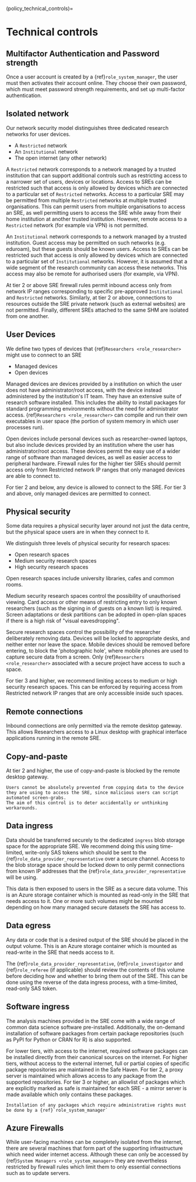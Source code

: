 (policy_technical_controls)=
# Technical controls

## Multifactor Authentication and Password strength
Once a user account is created by a {ref}`role_system_manager`, the user must then activates their account online.
They choose their own password, which must meet password strength requirements, and set up multi-factor authentication.

## Isolated network

Our network security model distinguishes three dedicated research networks for user devices.

- A `Restricted` network
- An `Institutional` network
- The open internet (any other network)

A `Restricted` network corresponds to a network managed by a trusted institution that can support additional controls such as restricting access to a narrower set of users, devices or locations.
Access to SREs can be restricted such that access is only allowed by devices which are connected to a particular set of `Restricted` networks.
Access to a particular SRE may be permitted from multiple `Restricted` networks at multiple trusted organisations.
This can permit users from multiple organisations to access an SRE, as well permitting users to access the SRE while away from their home institution at another trusted institution.
However, remote access to a `Restricted` network (for example via VPN) is not permitted.

An `Institutional` network corresponds to a network managed by a trusted institution.
Guest access may be permitted on such networks (e.g. eduroam), but these guests should be known users.
Access to SREs can be restricted such that access is only allowed by devices which are connected to a particular set of `Institutional` networks.
However, it is assumed that a wide segment of the research community can access these networks.
This access may also be remote for authorised users (for example, via VPN).

At tier 2 or above SRE firewall rules permit inbound access only from network IP ranges corresponding to specific pre-approved `Institutional` and `Restricted` networks.
Similarly, at tier 2 or above, connections to resources outside the SRE private network (such as external websites) are not permitted.
Finally, different SREs attached to the same SHM are isolated from one another.

## User Devices

We define two types of devices that {ref}`Researchers <role_researcher>` might use to connect to an SRE

- Managed devices
- Open devices

Managed devices are devices provided by a institution on which the user does not have administrator/root access, with the device instead administered by the institution's IT team.
They have an extensive suite of research software installed.
This includes the ability to install packages for standard programming environments without the need for administrator access.
{ref}`Researchers <role_researcher>` can compile and run their own executables in user space (the portion of system memory in which user processes run).

Open devices include personal devices such as researcher-owned laptops, but also include devices provided by an institution where the user has administrator/root access.
These devices permit the easy use of a wider range of software than managed devices, as well as easier access to peripheral hardware.
Firewall rules for the higher tier SREs should permit access only from Restricted network IP ranges that only managed devices are able to connect to.

For tier 2 and below, any device is allowed to connect to the SRE.
For tier 3 and above, only managed devices are permitted to connect.

## Physical security

Some data requires a physical security layer around not just the data centre,
but the physical space users are in when they connect to it.

We distinguish three levels of physical security for research spaces:

- Open research spaces
- Medium security research spaces
- High security research spaces

Open research spaces include university libraries, cafes and common rooms.

Medium security research spaces control the possibility of unauthorised viewing.
Card access or other means of restricting entry to only known researchers (such as the signing in of guests on a known list) is required.
Screen adaptations or desk partitions can be adopted in open-plan spaces if there is a high risk of "visual eavesdropping".

Secure research spaces control the possibility of the researcher deliberately removing data.
Devices will be locked to appropriate desks, and neither enter nor leave the space.
Mobile devices should be removed before entering, to block the 'photographic hole', where mobile phones are used to capture secure data from a screen.
Only {ref}`Researchers <role_researcher>` associated with a secure project have access to such a space.

For tier 3 and higher, we recommend limiting access to medium or high security research spaces.
This can be enforced by requiring access from Restricted network IP ranges that are only accessible inside such spaces.

## Remote connections

Inbound connections are only permitted via the remote desktop gateway.
This allows Researchers access to a Linux desktop with graphical interface applications running in the remote SRE.


## Copy-and-paste

At tier 2 and higher, the use of copy-and-paste is blocked by the remote desktop gateway.

```{attention}
Users cannot be absolutely prevented from copying data to the device they are using to access the SRE, since malicious users can script automated screen-grabs.
The aim of this control is to deter accidentally or unthinking workarounds.
```

## Data ingress

Data should be transferred securely to the dedicated `ingress` blob storage space for the appropriate SRE.
We recommend doing this using time-limited, write-only SAS tokens which should be sent to the {ref}`role_data_provider_representative` over a secure channel.
Access to the blob storage space should be locked down to only permit connections from known IP addresses that the {ref}`role_data_provider_representative` will be using.

This data is then exposed to users in the SRE as a secure data volume.
This is an Azure storage container which is mounted as read-only in the SRE that needs access to it.
One or more such volumes might be mounted depending on how many managed secure datasets the SRE has access to.

## Data egress

Any data or code that is a desired output of the SRE should be placed in the output volume.
This is an Azure storage container which is mounted as read-write in the SRE that needs access to it.

The {ref}`role_data_provider_representative`, {ref}`role_investigator` and {ref}`role_referee` (if applicable) should review the contents of this volume before deciding how and whether to bring them out of the SRE.
This can be done using the reverse of the data ingress process, with a time-limited, read-only SAS token.

## Software ingress

The analysis machines provided in the SRE come with a wide range of common data science software pre-installed.
Additionally, the on-demand installation of software packages from certain package repositories (such as PyPI for Python or CRAN for R) is also supported.

For lower tiers, with access to the internet, required software packages can be installed directly from their canonical sources on the internet.
For higher tiers, without access to the external internet, full or partial copies of specific package repositories are maintained in the Safe Haven.
For tier 2, a proxy server is maintained which allows access to any package from the supported repositories.
For tier 3 or higher, an allowlist of packages which are explicitly marked as safe is maintained for each SRE - a mirror server is made available which only contains these packages.

```{attention}
Installation of any packages which require administrative rights must be done by a {ref}`role_system_manager`
```


## Azure Firewalls

While user-facing machines can be completely isolated from the internet, there are several machines that form part of the supporting infrastructure which need wider internet access.
Although these can only be accessed by {ref}`System Managers <role_system_manager>` they are nevertheless restricted by firewall rules which limit them to only essential connections such as to update servers.

